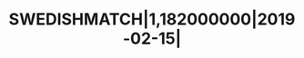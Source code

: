 ---
layout: asset
title: SWEDISHMATCH|1,182000000|2019-02-15|                        
isin: XS0931685779
---